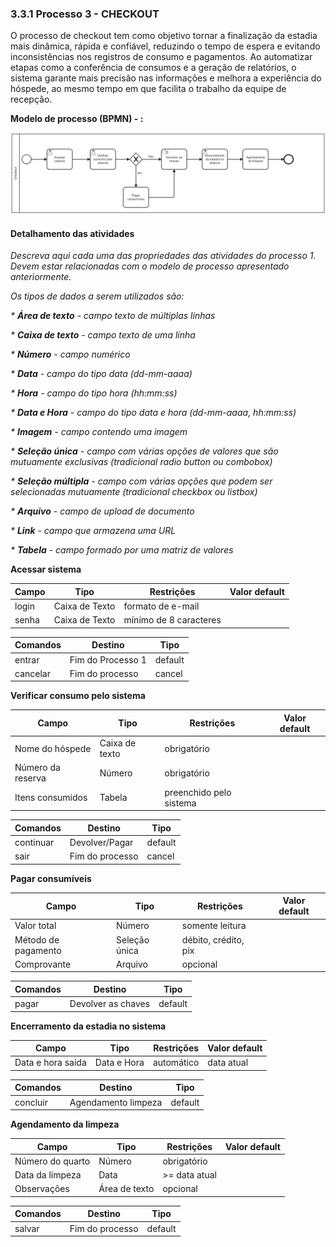 ### 3.3.1 Processo 3 - CHECKOUT

O processo de checkout tem como objetivo tornar a finalização da estadia mais dinâmica, rápida e confiável, reduzindo o tempo de espera e evitando inconsistências nos registros de consumo e pagamentos. Ao automatizar etapas como a conferência de consumos e a geração de relatórios, o sistema garante mais precisão nas informações e melhora a experiência do hóspede, ao mesmo tempo em que facilita o trabalho da equipe de recepção.

**Modelo de processo (BPMN) - :**



![Exemplo de um Modelo BPMN do PROCESSO 1](https://github.com/ICEI-PUCMinas-PSG-SI-TI/psg-si-2025-1-p3-tiapn-6818100-easyhostproject/blob/main/docs/images/Diagrama%20processo%203%20-%20CHECKOUT.png)


#### Detalhamento das atividades

_Descreva aqui cada uma das propriedades das atividades do processo 1. 
Devem estar relacionadas com o modelo de processo apresentado anteriormente._

_Os tipos de dados a serem utilizados são:_

_* **Área de texto** - campo texto de múltiplas linhas_

_* **Caixa de texto** - campo texto de uma linha_

_* **Número** - campo numérico_

_* **Data** - campo do tipo data (dd-mm-aaaa)_

_* **Hora** - campo do tipo hora (hh:mm:ss)_

_* **Data e Hora** - campo do tipo data e hora (dd-mm-aaaa, hh:mm:ss)_

_* **Imagem** - campo contendo uma imagem_

_* **Seleção única** - campo com várias opções de valores que são mutuamente exclusivas (tradicional radio button ou combobox)_

_* **Seleção múltipla** - campo com várias opções que podem ser selecionadas mutuamente (tradicional checkbox ou listbox)_

_* **Arquivo** - campo de upload de documento_

_* **Link** - campo que armazena uma URL_

_* **Tabela** - campo formado por uma matriz de valores_


**Acessar sistema**

| **Campo**       | **Tipo**         | **Restrições** | **Valor default** |
| ---             | ---              | ---            | ---               |
| login           | Caixa de Texto   | formato de e-mail |                |
| senha           | Caixa de Texto   | mínimo de 8 caracteres |           |

| **Comandos**         |  **Destino**                   | **Tipo** |
| ---                  | ---                            | ---               |
| entrar               | Fim do Processo 1              | default           |
| cancelar            | Fim do processo                 | cancel            |


**Verificar consumo pelo sistema**

| **Campo**       | **Tipo**         | **Restrições** | **Valor default** |
| ---             | ---              | ---            | ---               |
| Nome do hóspede | Caixa de texto  | obrigatório |                   |
| Número da reserva |Número         | obrigatório |                   |
| Itens consumidos |Tabela        | preenchido pelo sistema |                   |

| **Comandos**         |  **Destino**                   | **Tipo**          |
| ---                  | ---                            | ---               |
| continuar            | Devolver/Pagar                 | default           |
| sair                | Fim do processo                | cancel            |

**Pagar consumíveis**

| **Campo**       | **Tipo**         | **Restrições** | **Valor default** |
| ---             | ---              | ---            | ---               |
| Valor total | Número  |somente leitura    |                   |
| Método de pagamento| Seleção única | débito, crédito, pix |                   |
| Comprovante | Arquivo | opcional |                   |

| **Comandos**         |  **Destino**                   | **Tipo**          |
| ---                  | ---                            | ---               |
| pagar | Devolver as chaves  | default|



**Encerramento da estadia no sistema**

| **Campo**       | **Tipo**         | **Restrições** | **Valor default** |
| ---             | ---              | ---            | ---               |
| Data e hora saída | Data e Hora  | automático | data atual |

| **Comandos**         |  **Destino**                   | **Tipo**          |
| ---                  | ---                            | ---               |
| concluir | Agendamento limpeza  | default |


**Agendamento da limpeza**

| **Campo**       | **Tipo**         | **Restrições** | **Valor default** |
| ---             | ---              | ---            | ---               |
| Número do quarto | Número  |  obrigatório  |                   |
| Data da limpeza | Data             | >= data atual  |                   |
| Observações   |  Área de texto  |  opcional |                   |

| **Comandos**         |  **Destino**                   | **Tipo**          |
| ---                  | ---                            | ---               |
| salvar |Fim do processo  | default |


